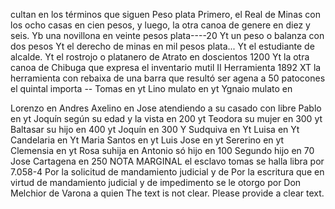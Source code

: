 cultan en los términos que siguen
Peso plata
Primero, el Real de Minas con los ocho casas en cien pesos, y luego, la otra canoa de genere en diez y seis.
Yb una novillona en veinte pesos plata----20
Yt un peso o balanza con dos pesos
Yt el derecho de minas en mil pesos plata...
Yt el estudiante de alcalde.
Yt el rostrojo o platanero de Atrato en doscientos 1200
Yt la otra canoa de Chibuga que expresa el inventario
mutil II
Herramienta 1892
XT la herramienta con rebaixa de una barra que
resultó ser agena a 50 patocones el quintal
importa --
Tomas en
yt Lino mulato en
yt Ygnaio mulato en

Lorenzo en
Andres Axelino en
Jose atendiendo a su casado con libre
Pablo en
yt Joquín según su edad y la vista en 200
yt Teodora su mujer en 300
yt Baltasar su hijo en 400
yt Joquín en 300
Y Sudquiva en
Yt Luisa en
Yt Candelaria en
Yt Maria Santos en
yt Luis Jose en
yt Sererino en
yt Clemensia en
yt Rosa suhija en
Antonio só hijo en 100
Segundo hijo en 70
Jose Cartagena en 250
NOTA MARGINAL el esclavo tomas se halla libra por 7.058-4
Por la solicitud de mandamiento judicial y de
Por la escritura que en virtud de mandamiento judicial y de impedimento se le otorgo por Don Melchior de Varona a quien
The text is not clear. Please provide a clear text.